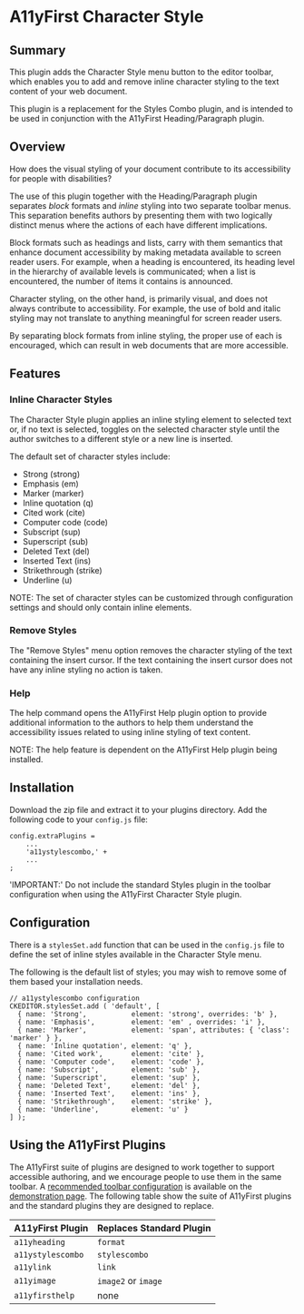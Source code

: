 # A11yFirst Character Style

## Summary

This plugin adds the Character Style menu button to the editor toolbar, which
enables you to add and remove inline character styling to the text content of
your web document.

This plugin is a replacement for the Styles Combo plugin, and is intended to
be used in conjunction with the A11yFirst Heading/Paragraph plugin.

## Overview

How does the visual styling of your document contribute to its accessibility
for people with disabilities?

The use of this plugin together with the Heading/Paragraph plugin separates
_block_ formats and _inline_ styling into two separate toolbar menus. This
separation benefits authors by presenting them with two logically distinct
menus where the actions of each have different implications.

Block formats such as headings and lists, carry with them semantics that
enhance document accessibility by making metadata available to screen reader
users. For example, when a heading is encountered, its heading level in the
hierarchy of available levels is communicated; when a list is encountered,
the number of items it contains is announced.

Character styling, on the other hand, is primarily visual, and does not always
contribute to accessibility. For example, the use of bold and italic styling
may not translate to anything meaningful for screen reader users.

By separating block formats from inline styling, the proper use of each is
encouraged, which can result in web documents that are more accessible.

## Features

### Inline Character Styles

The Character Style plugin applies an inline styling element to selected text
or, if no text is selected, toggles on the selected character style until the
author switches to a different style or a new line is inserted.

The default set of character styles include:

* Strong (strong)
* Emphasis (em)
* Marker (marker)
* Inline quotation (q)
* Cited work (cite)
* Computer code (code)
* Subscript (sup)
* Superscript (sub)
* Deleted Text (del)
* Inserted Text (ins)
* Strikethrough (strike)
* Underline (u)

NOTE: The set of character styles can be customized through configuration
settings and should only contain inline elements.

### Remove Styles

The "Remove Styles" menu option removes the character styling of the text
containing the insert cursor.  If the text containing the insert cursor does
not have any inline styling no action is taken.

### Help

The help command opens the A11yFirst Help plugin option to provide additional
information to the authors to help them understand the accessibility issues
related to using inline styling of text content.

NOTE: The help feature is dependent on the A11yFirst Help plugin being
installed.

## Installation

Download the zip file and extract it to your plugins directory.  Add the
following code to your `config.js` file:

```
config.extraPlugins =
    ...
    'a11ystylescombo,' +
    ...
;
```

'IMPORTANT:' Do not include the standard Styles plugin in the toolbar
configuration when using the A11yFirst Character Style plugin.

## Configuration

There is a `stylesSet.add` function that can be used in the `config.js` file
to define the set of inline styles available in the Character Style menu.

The following is the default list of styles; you may wish to remove some of
them based your installation needs.

```
// a11ystylescombo configuration
CKEDITOR.stylesSet.add ( 'default', [
  { name: 'Strong',           element: 'strong', overrides: 'b' },
  { name: 'Emphasis',         element: 'em' , overrides: 'i' },
  { name: 'Marker',           element: 'span', attributes: { 'class': 'marker' } },
  { name: 'Inline quotation', element: 'q' },
  { name: 'Cited work',       element: 'cite' },
  { name: 'Computer code',    element: 'code' },
  { name: 'Subscript',        element: 'sub' },
  { name: 'Superscript',      element: 'sup' },
  { name: 'Deleted Text',     element: 'del' },
  { name: 'Inserted Text',    element: 'ins' },
  { name: 'Strikethrough',    element: 'strike' },
  { name: 'Underline',        element: 'u' }
] );
```

## Using the A11yFirst Plugins

The A11yFirst suite of plugins are designed to work together to support
accessible authoring, and we encourage people to use them in the same toolbar.
A [recommended toolbar configuration](https://go.illinois.edu/a11yfirst-config)
is available on the [demonstration page](https://go.illinois.edu/a11yfirst).
The following table show the suite of A11yFirst plugins and the standard
plugins they are designed to replace.

| A11yFirst Plugin  | Replaces Standard Plugin |
|-------------------|--------------------------|
| `a11yheading`     | `format` |
| `a11ystylescombo` | `stylescombo` |
| `a11ylink`        | `link` |
| `a11yimage`       | `image2` or `image` |
| `a11yfirsthelp`   | none |
